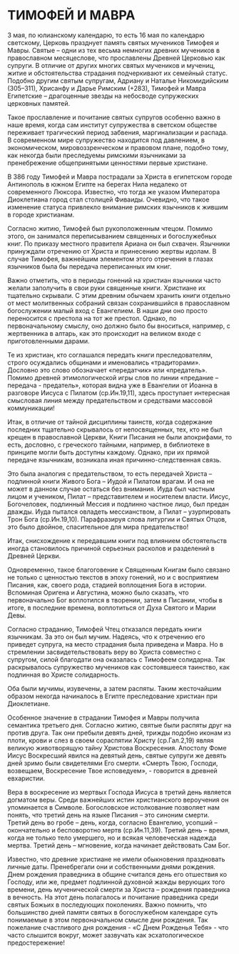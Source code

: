 # ТИМОФЕЙ И МАВРА

3 мая, по юлианскому календарю, то есть 16 мая по календарю светскому, Церковь празднует память святых мучеников Тимофея и Мавры. Святые – одни из тех весьма немногих древних мучеников в православном месяцеслове, что прославлены Древней Церковью как супруги. В отличие от других многих святых мучеников и мучениц, житие и обстоятельства страдания подчеркивают их семейный статус. Подобно другим святым супругам, Адриану и Наталье Никомидийским (305–311), Хрисанфу и Дарье Римским (+283), Тимофей и Мавра Египетские – драгоценные звезды на небосводе супружеских церковных памятей.

Такое прославление и почитание святых супругов особенно важно в наше время, когда сам институт супружества в светском обществе переживает трагический период забвения, маргинализации и распада. В современном мире супружество находится под давлением, в экономическом, мировоззренческом и правовом плане, подобно тому, как некогда были преследуемы римскими язычниками за пренебрежение общепринятыми ценностями первые христиане.

В 386 году Тимофей и Мавра пострадали за Христа в египетском городе Антинополь в южном Египте на берегах Нила недалеко от современного Люксора. Известно, что тогда же указом Императора Диоклетиана город стал столицей Фиваиды. Очевидно, что такое изменение статуса привлекло внимание римских язычников к жившим в городе христианам.

Согласно житию, Тимофей был рукоположенным чтецом. Помимо этого, он занимался переписыванием священных и богослужебных книг. По приказу местного правителя Ариана он был схвачен. Язычники принуждали отречению от Христа и принесению жертвы идолам. В случае Тимофея, важнейшим элементом этого отречения в глазах язычников была бы передача переписанных им книг.

Важно отметить, что в периоды гонений на христиан язычники часто желали заполучить в свои руки священные книги. Христиане их тщательно скрывали. С этим древним обычаем хранить книги отдельно от мест молитвенных собраний связан сохранившийся в православном богослужении малый вход с Евангелием. В наши дни оно просто переносится с престола на тот же престол. Однако, по первоначальному смыслу, оно должно было бы вноситься, например, с жертвенника в алтарь, как это происходит на великом входе с приготовленными дарами.

Те из христиан, кто соглашался передать книги преследователям, строго осуждались общинами и именовались «традиторами». Дословно это слово обозначает «передатчик» или «предатель». Помимо древней этимологической игры слов по линии «предание – передача - предатель», которая видна уже в Евангелии от Иоанна в разговоре Иисуса с Пилатом (ср.Ин.19,11), здесь проступает интересная смысловая линия между предательством и средствами массовой коммуникации!

Итак, в отличие от тайной дисциплины таинств, когда содержание последних тщательно скрывалось от непосвященных, тех, кто не был крещен в православной Церкви, Книги Писания не были апокрифами, то есть, дословно, с греческого тайными, например, в библиотеке в принципе могли быть доступны каждому. Однако, при их прямой передаче язычникам, возникала иная причинно-следственная связь.

Это была аналогия с предательством, то есть передачей Христа – подлинной книги Живого Бога – Иудой и Пилатом врагам. И она не может в данном случае остаться без внимания. Иуда был частным лицом и учеником, Пилат – представителем и носителем власти. Иисус, Богочеловек, подлинный Мессия и подлинно частное лицо, был предан дважды. Иуда пытался овладеть мессианством, а Пилат – узурпировать Трон Бога (ср.Ин.19,10). Парафразируя слова литургии и Святых Отцов, это было двойное, спасительное для мира предательство!

Итак, снисхождение к передавшим книги под влиянием обстоятельств иногда становилось причиной серьезных расколов и разделений в Древней Церкви.

Одновременно, такое благоговение к Священным Книгам было связано не только с ценностью текстов в эпоху гонений, но и с восприятием Писания, как, своего рода, стадией воплощения Бога в истории. Вспоминая Оригена и Августина, можно было сказать, что первоначально Бог воплотился в творении, затем в Писании, чтобы в итоге, в последние времена, воплотиться от Духа Святого и Марии Девы.

Согласно страданию, Тимофей Чтец отказался передать книги язычникам. За это он был мучим. Надеясь, что к отречению его приведет супруга, на место страдания была приведена и Мавра. Но в стремлении засвидетельствовать веру во Христа совместно с супругом, силой благодати она оказалась с Тимофеем солидарна. Так раскрывалось супружество мучеников как состоявшееся таинство, как подлинная во Христе солидарность.

Оба были мучимы, изувечены, а затем распяты. Таким жесточайшим образом некогда начиналось в Египте преследование христиан при Диоклетиане.

Особенное значение в страдании Тимофея и Мавры получила семантика третьего дня. Согласно житию, святые были распяты друг на против друга. Так они пребыли девять дней, трижды подобно иконам из плоти, крови и слез в своем сораспятии Христу (ср.Гал.2,19) являя великую животворящую тайну Христова Воскресения. Апостолу Фоме Иисус Воскресший явился на девятый день, святые супруги же девять дней зримо были свидетелями Его смерти. «Смерть Твою, Господи, возвещаем, Воскресение Твое исповедуем», - говорится в древней евхаристии.

Вера в воскресение из мертвых Господа Иисуса в третий день является догматом веры. Среди важнейших истин христианского вероучения он упоминается в Символе. Богословское истолкование позволяет нам понять, что третий день на языке Писания – это синоним смерти. Третий день во гробе – день, когда, согласно Евангелию, усопший – окончательно и бесповоротно мертв (ср.Ин.11,39). Третий день – время, когда не только тело умершего, но и всякая человеческая надежда мертва. Третий день – мгновение, когда начинает действовать Сам Бог.

Известно, что древние христиане не имели обыкновения праздновать личные даты. Пренебрегали они и собственными днями рождения. Днем рождения праведника в общине считался день его отшествия ко Господу, или же, предмет подлинной духовной жажды верующих того времени, день мученической смерти за Христа – рождения праведника в вечность. На этот день полагалось и почитание праведника среди святых Божьих в последующих поколениях. Важно помнить, что большинство дней памяти святых в богослужебном календаре суть понимаемые в этом первоначальном смысле дни рождения. Так пожелание счастливого дня рождения - «С Днем Рожденья Тебя» - что часто слышится вокруг, может зазвучать как эсхатологическое предостережение!
